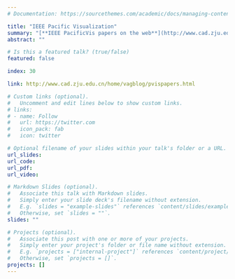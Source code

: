 ```yaml
---
# Documentation: https://sourcethemes.com/academic/docs/managing-content/

title: "IEEE Pacific Visualization"
summary: "[**IEEE PacificVis papers on the web**](http://www.cad.zju.edu.cn/home/vagblog/pvispapers.html) maintained by Jiadong Huang from Visual Analytics Group, State Key Laboratory of CAD&CG, Zhejiang University, P.R.China. *This page includes collections of IEEE Pacific Visualization.*"
abstract: ""

# Is this a featured talk? (true/false)
featured: false

index: 30

link: http://www.cad.zju.edu.cn/home/vagblog/pvispapers.html

# Custom links (optional).
#   Uncomment and edit lines below to show custom links.
# links:
# - name: Follow
#   url: https://twitter.com
#   icon_pack: fab
#   icon: twitter

# Optional filename of your slides within your talk's folder or a URL.
url_slides:
url_code:
url_pdf:
url_video:

# Markdown Slides (optional).
#   Associate this talk with Markdown slides.
#   Simply enter your slide deck's filename without extension.
#   E.g. `slides = "example-slides"` references `content/slides/example-slides.md`.
#   Otherwise, set `slides = ""`.
slides: ""

# Projects (optional).
#   Associate this post with one or more of your projects.
#   Simply enter your project's folder or file name without extension.
#   E.g. `projects = ["internal-project"]` references `content/project/deep-learning/index.md`.
#   Otherwise, set `projects = []`.
projects: []
---
```

